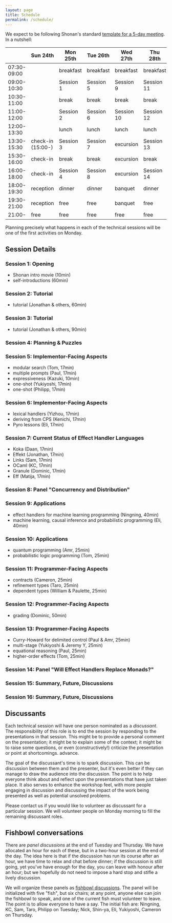 ```yaml
---
layout: page
title: Schedule
permalink: /schedule/
---
```


We expect to be following Shonan's standard [template for a 5-day meeting](https://shonan.nii.ac.jp/docs/daf3cfe4d550b6d98acf49955e07c423e93ffb1e.pdf). In a nutshell:

|             | Sun 24th            | Mon 25th  | Tue 26th  | Wed 27th   | Thu 28th   | Fri 29th   |
| ----------- | ------------------- | --------- | --------- | ---------- | ---------- | ---------- |
| 07:30-09:00 |                     | breakfast | breakfast | breakfast  | breakfast  | breakfast  |
| 09:00-10:30 |                     | Session 1 | Session 5 | Session 9  | Session 11 | Session 15 |
| 10:30-11:00 |                     | break     | break     | break      | break      | break      |
| 11:00-12:00 |                     | Session 2 | Session 6 | Session 10 | Session 12 | Session 16 |
| 12:00-13:30 |                     | lunch     | lunch     | lunch      | lunch      | lunch      |
| 13:30-15:30 | check-in <br> (15:00-)   | Session 3 | Session 7 | excursion | Session 13 | farewell  |
| 15:30-16:00 | check-in            | break     | break     | excursion | break      |
| 16:00-18:00 | check-in            | Session 4 | Session 8 | excursion | Session 14 |
| 18:00-19:30 | reception           | dinner    | dinner    | banquet   | dinner     |
| 19:30-21:00 | reception           | free      | free      | banquet   | free       |
| 21:00-      | free                | free      | free      | free      | free       |          

Planning precisely what happens in each of the technical sessions will be one of the first activities on Monday.

## Session Details

### Session 1: Opening
- Shonan intro movie (10min)
- self-introductions (60min)

### Session 2: Tutorial
- tutorial (Jonathan & others, 60min)

### Session 3: Tutorial
- tutorial (Jonathan & others, 90min)

### Session 4: Planning & Puzzles

### Session 5: Implementor-Facing Aspects
- modular search (Tom, 17min)
- multiple prompts (Paul, 17min)
- expressiveness (Kazuki, 10min)
- one-shot (Yukiyoshi, 17min)
- one-shot (Philipp, 17min)

### Session 6: Implementor-Facing Aspects
- lexical handlers (Yizhou, 17min)
- deriving from CPS (Kenichi, 17min)
- Pyro lessons (Eli, 17min)

### Session 7: Current Status of Effect Handler Languages
- Koka (Daan, 17min)
- Effekt (Jonathan, 17min)
- Links (Sam, 17min)
- OCaml (KC, 17min)
- Granule (Dominic, 17min)
- Eff (Matija, 17min)

### Session 8: Panel "Concurrency and Distribution"

### Session 9: Applications
- effect handlers for machine learning programming (Ningning, 40min)
- machine learning, causal inference and probabilistic programming (Eli, 40min)

### Session 10: Applications
- quantum programming (Amr, 25min)
- probabilistic logic programming (Tom, 25min)

### Session 11: Programmer-Facing Aspects
- contracts (Cameron, 25min)
- refinement types (Taro, 25min)
- dependent types (William & Paulette, 25min)

### Session 12: Programmer-Facing Aspects
- grading (Dominic, 50min)

### Session 13: Programmer-Facing Aspects
- Curry-Howard for delimited control (Paul & Amr, 25min)
- multi-stage (Yukiyoshi & Jeremy Y, 25min)
- equational reasoning (Paul, 25min)
- higher-order effects (Tom, 25min)

### Session 14: Panel "Will Effect Handlers Replace Monads?"

### Session 15: Summary, Future, Discussions

### Session 16: Summary, Future, Discussions

## Discussants

Each technical session will have one person nominated as a *discussant*. The responsibility of this role is to end the session by responding to the presentations in that session. This might be to provide a personal comment on the presentation; it might be to explain some of the context; it might be to raise some questions, or even (constructively!) criticize the presentation or point at shortcomings. 
advance.

The goal of the discussant's time is to spark discussion. This can be discussion between them and the presenter, but it's even better if they can manage to draw the audience into the discussion. The point is to help everyone think about and reflect upon the presentations that have just taken place. It also serves to enhance the workshop feel, with more people engaging in discussion and discussing the impact of the work being presented as well as potential unsolved problems.

Please contact us if you would like to volunteer as discussant for a particular session. We will volunteer people on Monday morning to fill the remaining discussant roles.


## Fishbowl conversations

There are *panel discussions* at the end of Tuesday and Thursday. We have allocated an hour for each of these, but in a two-hour session at the end of the day. The idea here is that if the discussion has run its course after an hour, we have time to relax and chat before dinner; if the discussion is still going, yet you've have enough for the day, you can leave with honour after an hour; but we hopefully do not need to impose a hard stop and stifle a lively discussion.

We will organize these panels as [fishbowl discussions](https://en.wikipedia.org/wiki/Fishbowl_(conversation)). The panel will be initialized with five "fish", but six chairs; at any point, anyone else can join the fishbowl to speak, and one of the current fish must volunteer to leave. The point is to allow everyone to have a say. The initial fish are: Ningning, KC, Sam, Taro, Philipp on Tuesday; Nick, Shin-ya, Eli, Yukiyoshi, Cameron on Thursday.
